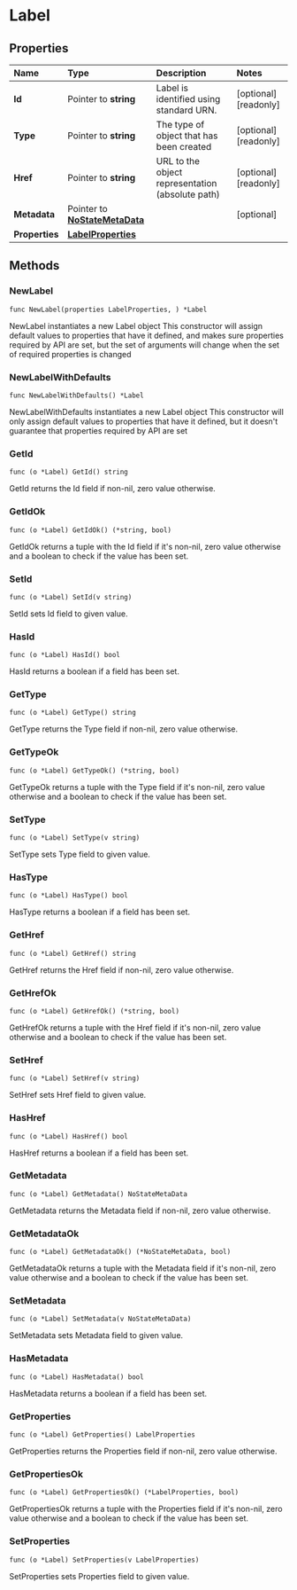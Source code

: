 # Label

## Properties

| Name | Type | Description | Notes |
| :--- | :--- | :--- | :--- |
| **Id** | Pointer to **string** | Label is identified using standard URN. | \[optional\] \[readonly\] |
| **Type** | Pointer to **string** | The type of object that has been created | \[optional\] \[readonly\] |
| **Href** | Pointer to **string** | URL to the object representation \(absolute path\) | \[optional\] \[readonly\] |
| **Metadata** | Pointer to [**NoStateMetaData**](nostatemetadata.md) |  | \[optional\] |
| **Properties** | [**LabelProperties**](labelproperties.md) |  |  |

## Methods

### NewLabel

`func NewLabel(properties LabelProperties, ) *Label`

NewLabel instantiates a new Label object This constructor will assign default values to properties that have it defined, and makes sure properties required by API are set, but the set of arguments will change when the set of required properties is changed

### NewLabelWithDefaults

`func NewLabelWithDefaults() *Label`

NewLabelWithDefaults instantiates a new Label object This constructor will only assign default values to properties that have it defined, but it doesn't guarantee that properties required by API are set

### GetId

`func (o *Label) GetId() string`

GetId returns the Id field if non-nil, zero value otherwise.

### GetIdOk

`func (o *Label) GetIdOk() (*string, bool)`

GetIdOk returns a tuple with the Id field if it's non-nil, zero value otherwise and a boolean to check if the value has been set.

### SetId

`func (o *Label) SetId(v string)`

SetId sets Id field to given value.

### HasId

`func (o *Label) HasId() bool`

HasId returns a boolean if a field has been set.

### GetType

`func (o *Label) GetType() string`

GetType returns the Type field if non-nil, zero value otherwise.

### GetTypeOk

`func (o *Label) GetTypeOk() (*string, bool)`

GetTypeOk returns a tuple with the Type field if it's non-nil, zero value otherwise and a boolean to check if the value has been set.

### SetType

`func (o *Label) SetType(v string)`

SetType sets Type field to given value.

### HasType

`func (o *Label) HasType() bool`

HasType returns a boolean if a field has been set.

### GetHref

`func (o *Label) GetHref() string`

GetHref returns the Href field if non-nil, zero value otherwise.

### GetHrefOk

`func (o *Label) GetHrefOk() (*string, bool)`

GetHrefOk returns a tuple with the Href field if it's non-nil, zero value otherwise and a boolean to check if the value has been set.

### SetHref

`func (o *Label) SetHref(v string)`

SetHref sets Href field to given value.

### HasHref

`func (o *Label) HasHref() bool`

HasHref returns a boolean if a field has been set.

### GetMetadata

`func (o *Label) GetMetadata() NoStateMetaData`

GetMetadata returns the Metadata field if non-nil, zero value otherwise.

### GetMetadataOk

`func (o *Label) GetMetadataOk() (*NoStateMetaData, bool)`

GetMetadataOk returns a tuple with the Metadata field if it's non-nil, zero value otherwise and a boolean to check if the value has been set.

### SetMetadata

`func (o *Label) SetMetadata(v NoStateMetaData)`

SetMetadata sets Metadata field to given value.

### HasMetadata

`func (o *Label) HasMetadata() bool`

HasMetadata returns a boolean if a field has been set.

### GetProperties

`func (o *Label) GetProperties() LabelProperties`

GetProperties returns the Properties field if non-nil, zero value otherwise.

### GetPropertiesOk

`func (o *Label) GetPropertiesOk() (*LabelProperties, bool)`

GetPropertiesOk returns a tuple with the Properties field if it's non-nil, zero value otherwise and a boolean to check if the value has been set.

### SetProperties

`func (o *Label) SetProperties(v LabelProperties)`

SetProperties sets Properties field to given value.

